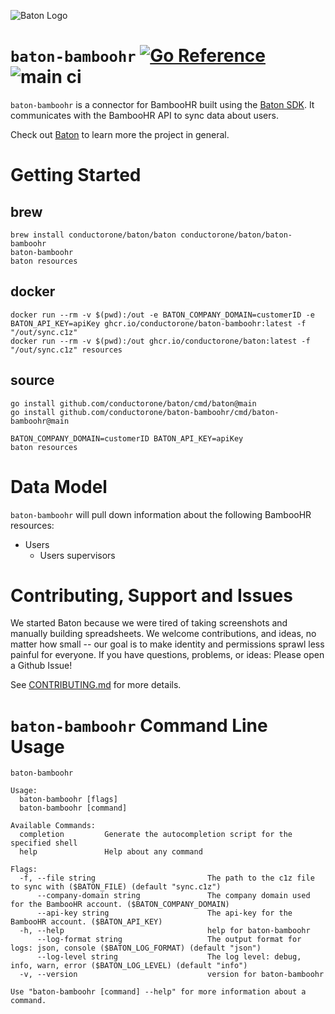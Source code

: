 ![Baton Logo](./docs/images/baton-logo.png)

# `baton-bamboohr` [![Go Reference](https://pkg.go.dev/badge/github.com/conductorone/baton-bamboohr.svg)](https://pkg.go.dev/github.com/conductorone/baton-bamboohr) ![main ci](https://github.com/conductorone/baton-bamboohr/actions/workflows/main.yaml/badge.svg)

`baton-bamboohr` is a connector for BambooHR built using the [Baton SDK](https://github.com/conductorone/baton-sdk). It communicates with the BambooHR API to sync data about users.

Check out [Baton](https://github.com/conductorone/baton) to learn more the project in general.

# Getting Started

## brew

```
brew install conductorone/baton/baton conductorone/baton/baton-bamboohr
baton-bamboohr
baton resources
```

## docker

```
docker run --rm -v $(pwd):/out -e BATON_COMPANY_DOMAIN=customerID -e BATON_API_KEY=apiKey ghcr.io/conductorone/baton-bamboohr:latest -f "/out/sync.c1z"
docker run --rm -v $(pwd):/out ghcr.io/conductorone/baton:latest -f "/out/sync.c1z" resources
```

## source

```
go install github.com/conductorone/baton/cmd/baton@main
go install github.com/conductorone/baton-bamboohr/cmd/baton-bamboohr@main

BATON_COMPANY_DOMAIN=customerID BATON_API_KEY=apiKey
baton resources
```

# Data Model

`baton-bamboohr` will pull down information about the following BambooHR resources:
- Users
  - Users supervisors

# Contributing, Support and Issues

We started Baton because we were tired of taking screenshots and manually building spreadsheets. We welcome contributions, and ideas, no matter how small -- our goal is to make identity and permissions sprawl less painful for everyone. If you have questions, problems, or ideas: Please open a Github Issue!

See [CONTRIBUTING.md](https://github.com/ConductorOne/baton/blob/main/CONTRIBUTING.md) for more details.

# `baton-bamboohr` Command Line Usage

```
baton-bamboohr

Usage:
  baton-bamboohr [flags]
  baton-bamboohr [command]

Available Commands:
  completion         Generate the autocompletion script for the specified shell
  help               Help about any command

Flags:
  -f, --file string                         The path to the c1z file to sync with ($BATON_FILE) (default "sync.c1z")
      --company-domain string               The company domain used for the BambooHR account. ($BATON_COMPANY_DOMAIN)
      --api-key string                      The api-key for the BambooHR account. ($BATON_API_KEY)
  -h, --help                                help for baton-bamboohr
      --log-format string                   The output format for logs: json, console ($BATON_LOG_FORMAT) (default "json")
      --log-level string                    The log level: debug, info, warn, error ($BATON_LOG_LEVEL) (default "info")
  -v, --version                             version for baton-bamboohr

Use "baton-bamboohr [command] --help" for more information about a command.

```
